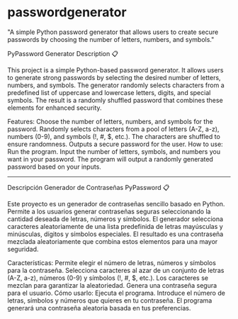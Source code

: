 # passwordgenerator
"A simple Python password generator that allows users to create secure passwords by choosing the number of letters, numbers, and symbols."


PyPassword Generator Description 📋


This project is a simple Python-based password generator. It allows users to generate strong passwords by selecting the desired number of letters, numbers, and symbols. The generator randomly selects characters from a predefined list of uppercase and lowercase letters, digits, and special symbols. The result is a randomly shuffled password that combines these elements for enhanced security.

Features:
Choose the number of letters, numbers, and symbols for the password.
Randomly selects characters from a pool of letters (A-Z, a-z), numbers (0-9), and symbols (!, #, $, etc.).
The characters are shuffled to ensure randomness.
Outputs a secure password for the user.
How to use:
Run the program.
Input the number of letters, symbols, and numbers you want in your password.
The program will output a randomly generated password based on your inputs.

________________________________________________________________________________________________

Descripción Generador de Contraseñas PyPassword 📋

Este proyecto es un generador de contraseñas sencillo basado en Python. Permite a los usuarios generar contraseñas seguras seleccionando la cantidad deseada de letras, números y símbolos. El generador selecciona caracteres aleatoriamente de una lista predefinida de letras mayúsculas y minúsculas, dígitos y símbolos especiales. El resultado es una contraseña mezclada aleatoriamente que combina estos elementos para una mayor seguridad.

Características:
Permite elegir el número de letras, números y símbolos para la contraseña.
Selecciona caracteres al azar de un conjunto de letras (A-Z, a-z), números (0-9) y símbolos (!, #, $, etc.).
Los caracteres se mezclan para garantizar la aleatoriedad.
Genera una contraseña segura para el usuario.
Cómo usarlo:
Ejecuta el programa.
Introduce el número de letras, símbolos y números que quieres en tu contraseña.
El programa generará una contraseña aleatoria basada en tus preferencias.
